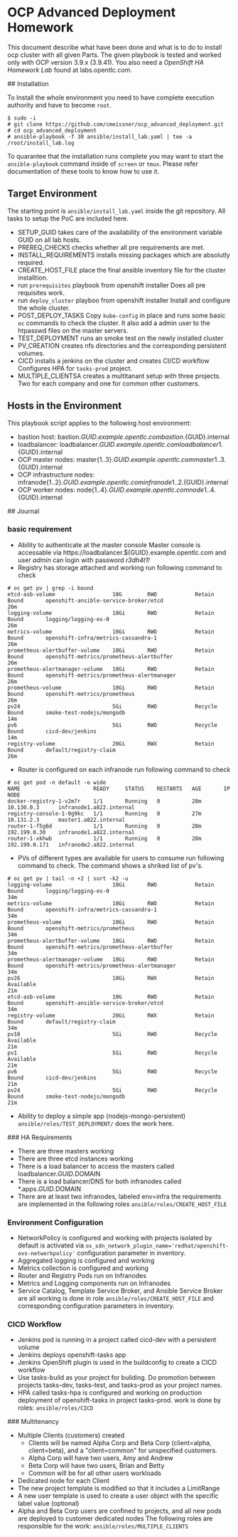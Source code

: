# OCP Advanced Deployment Homework

This document describe what have been done and what is to do to install ocp cluster with all given Parts.
The given playbook is tested and worked only with OCP version 3.9.x (3.9.41). You also need a *OpenShift HA Homework Lab* found at labs.opentlc.com.

## Installation

To Install the whole environment you need to have complete execution authority and have to become `root`.

```
$ sudo -i
# git clone https://github.com/cmeissner/ocp_advanced_deployment.git
# cd ocp_advanced_deployment
# ansible-playbook -f 30 ansible/install_lab.yaml | tee -a /root/install_lab.log
```

To quarantee that the installation runs complete you may want to start the `ansible-playbook` command inside of `screen` or `tmux`. Please refer documentation of these tools to know how to use it.

## Target Environment

The starting point is `ansible/install_lab.yaml` inside the git repository. All tasks to setup the PoC are included here.

* SETUP_GUID
  takes care of the availability of the environment variable GUID on all lab hosts.
* PREREQ_CHECKS
  checks whether all pre requirements are met.
* INSTALL_REQUIREMENTS
  installs missing packages which are absolutly required.
* CREATE_HOST_FILE
  place the final ansible inventory file for the cluster installtion.
* run `prerequisites` playbook from openshift installer
  Does all pre requisites work.
* run `deploy_cluster` playboo from openshift installer
  Install and configure the whole cluster.
* POST_DEPLOY_TASKS
  Copy `kube-config` in place and runs some basic `oc` commands to check the cluster.
  It also add a admin user to the htpasswd files on the master servers.
* TEST_DEPLOYMENT
  runs an smoke test on the newly installed cluster
* PV_CREATION
  creates nfs directories and the corresponding persistent volumes.
* CICD
  installs a jenkins on the cluster and creates CI/CD workflow
  Configures HPA for `tasks-prod` project.
* MULTIPLE_CLIENTSA
  creates a multitanant setup with three projects. Two for each company and one for common other customers.

## Hosts in the Environment

This playbook script applies to the following host environment:

* bastion host:
  bastion.${GUID}.example.opentlc.com
  bastion.${GUID}.internal
* loadbalancer:
  loadbalancer.${GUID}.example.opentlc.com
  loadbalancer1.${GUID}.internal
* OCP master nodes:
  master{1..3}.${GUID}.example.opentlc.com
  master{1..3}.${GUID}.internal
* OCP infrastructure nodes:
  infranode{1..2}.${GUID}.example.opentlc.com
  infranode{1..2}.${GUID}.internal
* OCP worker nodes:
  node{1..4}.${GUID}.example.opentlc.com
  node{1..4}.${GUID}.internal

## Journal

### basic requirement

* Ability to authenticate at the master console
  Master console is accessable via https://loadbalancer.${GUID}.example.opentlc.com and user *admin* can login with password *r3dh4t1!*
* Registry has storage attached and working
  run following command to check
```
# oc get pv | grep -i bound
etcd-asb-volume                  10G        RWO            Retain           Bound       openshift-ansible-service-broker/etcd                                26m
logging-volume                   10Gi       RWO            Retain           Bound       logging/logging-es-0                                                 26m
metrics-volume                   10Gi       RWO            Retain           Bound       openshift-infra/metrics-cassandra-1                                  26m
prometheus-alertbuffer-volume    10Gi       RWO            Retain           Bound       openshift-metrics/prometheus-alertbuffer                             26m
prometheus-alertmanager-volume   10Gi       RWO            Retain           Bound       openshift-metrics/prometheus-alertmanager                            26m
prometheus-volume                10Gi       RWO            Retain           Bound       openshift-metrics/prometheus                                         26m
pv24                             5Gi        RWO            Recycle          Bound       smoke-test-nodejs/mongodb                                            14m
pv6                              5Gi        RWO            Recycle          Bound       cicd-dev/jenkins                                                     14m
registry-volume                  20Gi       RWX            Retain           Bound       default/registry-claim                                               26m
```
* Router is configured on each infranode
  run following command to check
```
# oc get pod -n default -o wide
NAME                       READY     STATUS    RESTARTS   AGE       IP              NODE
docker-registry-1-v2m7r    1/1       Running   0          28m       10.130.0.3      infranode1.a822.internal
registry-console-1-9g9kc   1/1       Running   0          27m       10.131.2.3      master1.a822.internal
router-1-f5g6d             1/1       Running   0          28m       192.199.0.30    infranode1.a822.internal
router-1-xkhwb             1/1       Running   0          28m       192.199.0.171   infranode2.a822.internal
```
* PVs of different types are available for users to consume
  run following command to check. The command shows a shriked list of pv's.
```
# oc get pv | tail -n +2 | sort -k2 -u
logging-volume                   10Gi       RWO            Retain           Bound       logging/logging-es-0                                                 34m
metrics-volume                   10Gi       RWO            Retain           Bound       openshift-infra/metrics-cassandra-1                                  34m
prometheus-volume                10Gi       RWO            Retain           Bound       openshift-metrics/prometheus                                         34m
prometheus-alertbuffer-volume    10Gi       RWO            Retain           Bound       openshift-metrics/prometheus-alertbuffer                             34m
prometheus-alertmanager-volume   10Gi       RWO            Retain           Bound       openshift-metrics/prometheus-alertmanager                            34m
pv26                             10Gi       RWX            Retain           Available                                                                        21m
etcd-asb-volume                  10G        RWO            Retain           Bound       openshift-ansible-service-broker/etcd                                34m
registry-volume                  20Gi       RWX            Retain           Bound       default/registry-claim                                               34m
pv10                             5Gi        RWO            Recycle          Available                                                                        21m
pv1                              5Gi        RWO            Recycle          Available                                                                        21m
pv6                              5Gi        RWO            Recycle          Bound       cicd-dev/jenkins                                                     21m
pv24                             5Gi        RWO            Recycle          Bound       smoke-test-nodejs/mongodb                                            21m
```
* Ability to deploy a simple app (nodejs-mongo-persistent)
  `ansible/roles/TEST_DEPLOYMENT/` does the work here.

### HA Requirements

* There are three masters working
* There are three etcd instances working
* There is a load balancer to access the masters called loadbalancer.$GUID.$DOMAIN
* There is a load balancer/DNS for both infranodes called \*.apps.$GUID.$DOMAIN
* There are at least two infranodes, labeled env=infra
  the requirements are implemented in the following roles
  `ansible/roles/CREATE_HOST_FILE`

### Environment Configuration

* NetworkPolicy is configured and working with projects isolated by default
  is activated via `os_sdn_network_plugin_name='redhat/openshift-ovs-networkpolicy'` configuration parameter in inventory.
* Aggregated logging is configured and working
* Metrics collection is configured and working
* Router and Registry Pods run on Infranodes
* Metrics and Logging components run on Infranodes
* Service Catalog, Template Service Broker, and Ansible Service Broker are all working
  is done in role `ansible/roles/CREATE_HOST_FILE` and corresponding configuration parameters in inventory.

### CICD Workflow

* Jenkins pod is running in a project called cicd-dev with a persistent volume
* Jenkins deploys openshift-tasks app
* Jenkins OpenShift plugin is used in the buildconfig to create a CICD workflow
* Use tasks-build as your project for building. Do promotion between projects tasks-dev, tasks-test, and tasks-prod as your project names.
* HPA called tasks-hpa is configured and working on production deployment of openshift-tasks in project tasks-prod.
  work is done by roles:
  `ansible/roles/CICD`

### Multitenancy

* Multiple Clients (customers) created
  * Clients will be named Alpha Corp and Beta Corp (client=alpha, client=beta), and a "client=common" for unspecified customers.
  * Alpha Corp will have two users, Amy and Andrew
  * Beta Corp will have two users, Brian and Betty
  * Common will be for all other users workloads
* Dedicated node for each Client
* The new project template is modified so that it includes a LimitRange
* A new user template is used to create a user object with the specific label value (optional)
* Alpha and Beta Corp users are confined to projects, and all new pods are deployed to customer dedicated nodes
  The following roles are responsible for the work:
  `ansible/roles/MULTIPLE_CLIENTS`

